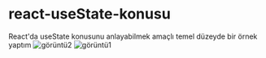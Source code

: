 # react-useState-konusu
React'da useState konusunu anlayabilmek amaçlı temel düzeyde bir örnek yaptım 
![görüntü2](https://github.com/yusuftrg13/react-useState-konusu/assets/132002974/c384cce7-67be-4afe-bb55-11943e9248ef)
![görüntü1](https://github.com/yusuftrg13/react-useState-konusu/assets/132002974/ce192e86-1640-40aa-82e5-e8d22863d875)
